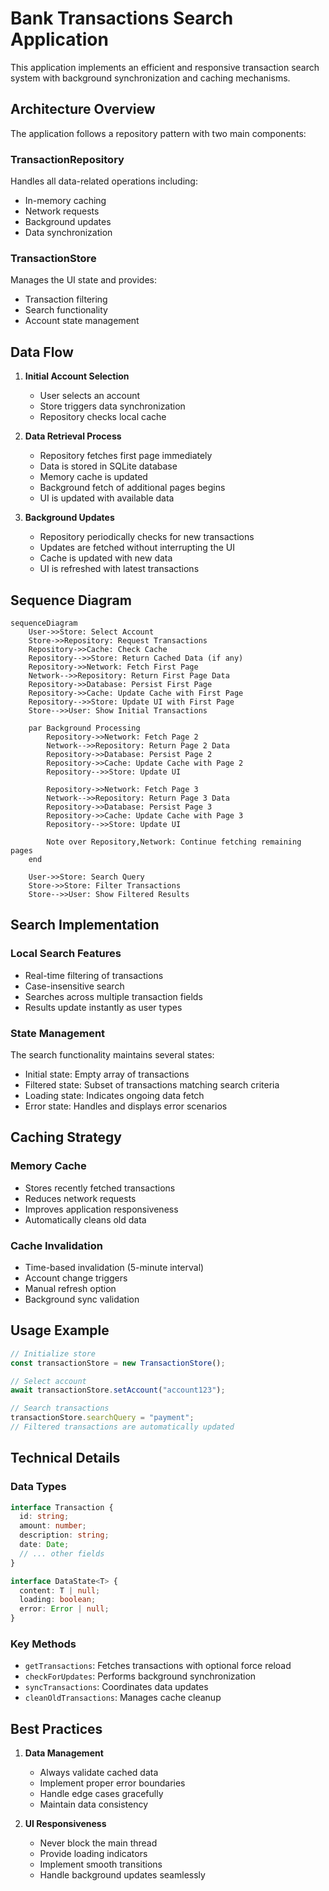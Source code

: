 # Bank Transactions Search Application

This application implements an efficient and responsive transaction search system with background synchronization and caching mechanisms.

## Architecture Overview

The application follows a repository pattern with two main components:

### TransactionRepository

Handles all data-related operations including:

* In-memory caching
* Network requests
* Background updates
* Data synchronization

### TransactionStore

Manages the UI state and provides:

* Transaction filtering
* Search functionality
* Account state management

## Data Flow

1. **Initial Account Selection**  
   * User selects an account  
   * Store triggers data synchronization  
   * Repository checks local cache

2. **Data Retrieval Process**  
   * Repository fetches first page immediately
   * Data is stored in SQLite database
   * Memory cache is updated
   * Background fetch of additional pages begins
   * UI is updated with available data

3. **Background Updates**  
   * Repository periodically checks for new transactions  
   * Updates are fetched without interrupting the UI  
   * Cache is updated with new data  
   * UI is refreshed with latest transactions

## Sequence Diagram

```mermaid
sequenceDiagram
    User->>Store: Select Account
    Store->>Repository: Request Transactions
    Repository->>Cache: Check Cache
    Repository-->>Store: Return Cached Data (if any)
    Repository->>Network: Fetch First Page
    Network-->>Repository: Return First Page Data
    Repository->>Database: Persist First Page
    Repository->>Cache: Update Cache with First Page
    Repository-->>Store: Update UI with First Page
    Store-->>User: Show Initial Transactions
    
    par Background Processing
        Repository->>Network: Fetch Page 2
        Network-->>Repository: Return Page 2 Data
        Repository->>Database: Persist Page 2
        Repository->>Cache: Update Cache with Page 2
        Repository-->>Store: Update UI
        
        Repository->>Network: Fetch Page 3
        Network-->>Repository: Return Page 3 Data
        Repository->>Database: Persist Page 3
        Repository->>Cache: Update Cache with Page 3
        Repository-->>Store: Update UI
        
        Note over Repository,Network: Continue fetching remaining pages
    end
    
    User->>Store: Search Query
    Store->>Store: Filter Transactions
    Store-->>User: Show Filtered Results
```

## Search Implementation

### Local Search Features

* Real-time filtering of transactions
* Case-insensitive search
* Searches across multiple transaction fields
* Results update instantly as user types

### State Management

The search functionality maintains several states:

* Initial state: Empty array of transactions
* Filtered state: Subset of transactions matching search criteria
* Loading state: Indicates ongoing data fetch
* Error state: Handles and displays error scenarios

## Caching Strategy

### Memory Cache

* Stores recently fetched transactions
* Reduces network requests
* Improves application responsiveness
* Automatically cleans old data

### Cache Invalidation

* Time-based invalidation (5-minute interval)
* Account change triggers
* Manual refresh option
* Background sync validation

## Usage Example

```typescript
// Initialize store
const transactionStore = new TransactionStore();

// Select account
await transactionStore.setAccount("account123");

// Search transactions
transactionStore.searchQuery = "payment";
// Filtered transactions are automatically updated
```

## Technical Details

### Data Types

```typescript
interface Transaction {
  id: string;
  amount: number;
  description: string;
  date: Date;
  // ... other fields
}

interface DataState<T> {
  content: T | null;
  loading: boolean;
  error: Error | null;
}
```

### Key Methods

* `getTransactions`: Fetches transactions with optional force reload
* `checkForUpdates`: Performs background synchronization
* `syncTransactions`: Coordinates data updates
* `cleanOldTransactions`: Manages cache cleanup

## Best Practices

1. **Data Management**  
   * Always validate cached data  
   * Implement proper error boundaries  
   * Handle edge cases gracefully  
   * Maintain data consistency

2. **UI Responsiveness**  
   * Never block the main thread  
   * Provide loading indicators  
   * Implement smooth transitions  
   * Handle background updates seamlessly

